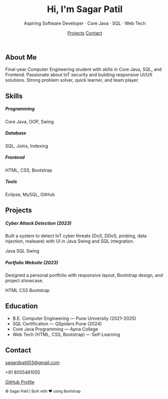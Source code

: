 

<body>

<!-- HERO -->
<header class="hero">
  <div class="container">
    <h1 class="animate__animated animate__fadeInDown">Hi, I'm <span class="fw-bold">Sagar Patil</span></h1>
    <p class="lead animate__animated animate__fadeInUp">Aspiring Software Developer · Core Java · SQL · Web Tech</p>
    <div class="mt-4">
      <a href="#projects" class="btn btn-light btn-lg me-2"><i class="bi bi-diagram-3"></i> Projects</a>
      <a href="#contact" class="btn btn-outline-light btn-lg"><i class="bi bi-envelope"></i> Contact</a>
    </div>
  </div>
</header>

<!-- ABOUT -->
<section id="about" class="py-5">
  <div class="container" data-aos="fade-up">
    <h2 class="section-title text-center">About Me</h2>
    <p class="text-center w-75 mx-auto">Final-year Computer Engineering student with skills in Core Java, SQL, and Frontend. Passionate about IoT security and building responsive UI/UX solutions. Strong problem solver, quick learner, and team player.</p>
  </div>
</section>

<!-- SKILLS -->
<section id="skills" class="py-5 bg-light">
  <div class="container">
    <h2 class="section-title text-center">Skills</h2>
    <div class="row text-center g-4">
      <div class="col-md-3" data-aos="zoom-in">
        <i class="bi bi-code-slash fs-1 text-primary"></i>
        <h5 class="mt-2">Programming</h5>
        <p>Core Java, OOP, Swing</p>
      </div>
      <div class="col-md-3" data-aos="zoom-in" data-aos-delay="100">
        <i class="bi bi-database fs-1 text-primary"></i>
        <h5 class="mt-2">Database</h5>
        <p>SQL, Joins, Indexing</p>
      </div>
      <div class="col-md-3" data-aos="zoom-in" data-aos-delay="200">
        <i class="bi bi-window-sidebar fs-1 text-primary"></i>
        <h5 class="mt-2">Frontend</h5>
        <p>HTML, CSS, Bootstrap</p>
      </div>
      <div class="col-md-3" data-aos="zoom-in" data-aos-delay="300">
        <i class="bi bi-tools fs-1 text-primary"></i>
        <h5 class="mt-2">Tools</h5>
        <p>Eclipse, MySQL, GitHub</p>
      </div>
    </div>
  </div>
</section>

<!-- PROJECTS -->
<section id="projects" class="py-5">
  <div class="container">
    <h2 class="section-title text-center">Projects</h2>
    <div class="row g-4">
      <div class="col-md-6" data-aos="fade-right">
        <div class="card h-100 shadow-sm">
          <div class="card-body">
            <h5 class="card-title">Cyber Attack Detection (2023)</h5>
            <p class="card-text">Built a system to detect IoT cyber threats (DoS, DDoS, probing, data injection, malware) with UI in Java Swing and SQL integration.</p>
            <span class="badge bg-primary">Java</span>
            <span class="badge bg-secondary">SQL</span>
            <span class="badge bg-success">Swing</span>
          </div>
        </div>
      </div>
      <div class="col-md-6" data-aos="fade-left">
        <div class="card h-100 shadow-sm">
          <div class="card-body">
            <h5 class="card-title">Portfolio Website (2023)</h5>
            <p class="card-text">Designed a personal portfolio with responsive layout, Bootstrap design, and project showcase.</p>
            <span class="badge bg-warning text-dark">HTML</span>
            <span class="badge bg-info text-dark">CSS</span>
            <span class="badge bg-dark">Bootstrap</span>
          </div>
        </div>
      </div>
    </div>
  </div>
</section>

<!-- EDUCATION -->
<section id="education" class="py-5 bg-light">
  <div class="container" data-aos="fade-up">
    <h2 class="section-title text-center">Education</h2>
    <ul class="list-group list-group-flush w-75 mx-auto">
      <li class="list-group-item">B.E. Computer Engineering — Pune University (2021–2025)</li>
      <li class="list-group-item">SQL Certification — QSpiders Pune (2024)</li>
      <li class="list-group-item">Core Java Programming — Apna College</li>
      <li class="list-group-item">Web Tech (HTML, CSS, Bootstrap) — Self-Learning</li>
    </ul>
  </div>
</section>

<!-- CONTACT -->
<section id="contact" class="py-5">
  <div class="container" data-aos="fade-up">
    <h2 class="section-title text-center">Contact</h2>
    <div class="row justify-content-center">
      <div class="col-md-6 text-center">
        <p><i class="bi bi-envelope me-2"></i><a href="mailto:sagardpatil03@gmail.com">sagardpatil03@gmail.com</a></p>
        <p><i class="bi bi-phone me-2"></i>+91 8055461055</p>
        <p><i class="bi bi-github me-2"></i><a href="https://github.com/YOUR_GITHUB" target="_blank">GitHub Profile</a></p>
      </div>
    </div>
  </div>
</section>

<!-- FOOTER -->
<footer class="py-3 text-center">
  <small>© <span id="year"></span> Sagar Patil | Built with ❤️ using Bootstrap</small>
</footer>

<!-- Scripts -->
<script src="https://cdn.jsdelivr.net/npm/bootstrap@5.3.3/dist/js/bootstrap.bundle.min.js"></script>
<script src="https://cdn.jsdelivr.net/npm/aos@2.3.4/dist/aos.js"></script>
<script>
  AOS.init();
  document.getElementById('year').textContent = new Date().getFullYear();
</script>
</body>
</html>
